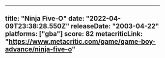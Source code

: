 
---
title: "Ninja Five-O"
date: "2022-04-09T23:38:28.550Z"
releaseDate: "2003-04-22"
platforms: ["gba"]
score: 82
metacriticLink: "https://www.metacritic.com/game/game-boy-advance/ninja-five-o"
---
